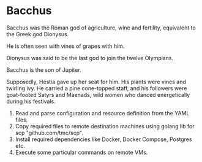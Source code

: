 # Bacchus

Bacchus was the Roman god of agriculture, wine and fertility, 
equivalent to the Greek god Dionysus.

He is often seen with vines of grapes with him. 

Dionysus was said to be the last god to join the twelve Olympians.

Bacchus is the son of Jupiter.

Supposedly, Hestia gave up her seat for him. 
His plants were vines and twirling ivy. 
He carried a pine cone-topped staff, and his followers were goat-footed Satyrs 
and Maenads, wild women who danced energetically during his festivals.


1. Read and parse configuration and resource definition from the YAML files.
2. Copy required files to remote destination machines using golang lib for scp "github.com/tmc/scp".
3. Install required dependencies like Docker, Docker Compose, Postgres etc.
4. Execute some particular commands on remote VMs.
